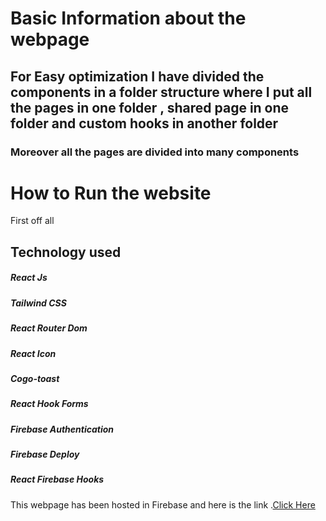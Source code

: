 # Basic Information about the webpage


## For Easy optimization I have divided the components in a folder structure where I put all the pages in one folder , shared page in one folder and custom hooks in another folder
### Moreover all the pages are divided into many components

# How to Run the website
<P>First off all</p>



## Technology used
##### React Js
##### Tailwind CSS
##### React Router Dom
##### React Icon
##### Cogo-toast
##### React Hook Forms
##### Firebase Authentication
##### Firebase Deploy
##### React Firebase Hooks


This webpage has been hosted in Firebase and here is the link .[Click Here](https://fungshon-ecommerce.web.app/)
